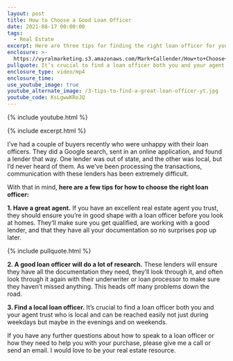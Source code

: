 ```yaml
---
layout: post
title: How to Choose a Good Loan Officer
date: 2021-08-17 00:00:00
tags:
  - Real Estate
excerpt: Here are three tips for finding the right loan officer for your purchase.
enclosure: >-
  https://vyralmarketing.s3.amazonaws.com/Mark+Callender/How+to+Choose+a+Good+Loan+Officer.mp4
pullquote: It’s crucial to find a loan officer both you and your agent trust.
enclosure_type: video/mp4
enclosure_time:
use_youtube_image: true
youtube_alternate_image: /3-tips-to-find-a-great-loan-officer-yt.jpg
youtube_code: KsLgwwKRoJQ
---
```

{% include youtube.html %}

{% include excerpt.html %}

I’ve had a couple of buyers recently who were unhappy with their loan officers. They did a Google search, sent in an online application, and found a lender that way. One lender was out of state, and the other was local, but I’d never heard of them. As we’ve been processing the transactions, communication with these lenders has been extremely difficult.&nbsp;

With that in mind, **here are a few tips for how to choose the right loan officer:**

**1\. Have a great agent.** If you have an excellent real estate agent you trust, they should ensure you’re in good shape with a loan officer before you look at homes. They’ll make sure you get qualified, are working with a good lender, and that they have all your documentation so no surprises pop up later.

{% include pullquote.html %}

**2\. A good loan officer will do a lot of research.** These lenders will ensure they have all the documentation they need, they’ll look through it, and often look through it again with their underwriter or loan processor to make sure they haven’t missed anything. This heads off many problems down the road.

**3\. Find a local loan officer.** It’s crucial to find a loan officer both you and your agent trust who is local and can be reached easily not just during weekdays but maybe in the evenings and on weekends.&nbsp;

If you have any further questions about how to speak to a loan officer or how they need to help you with your purchase, please give me a call or send an email. I would love to be your real estate resource.
